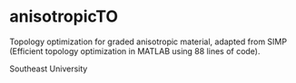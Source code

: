 # anisotropicTO
Topology optimization for graded anisotropic material, adapted from SIMP (Efficient topology optimization in MATLAB using 88 lines of code). 

Southeast University
